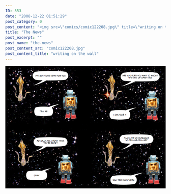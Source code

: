 ```yaml
---
ID: 553
date: "2008-12-22 01:51:29"
post_category: 0
post_content: "<img src=\"comics/comic122208.jpg\" title=\"writing on the wall\" />"
title: "The News"
post_excerpt: ""
post_name: "the-news"
post_content_src: "comic122208.jpg"
post_content_title: "writing on the wall"
---
```



[![writing on the wall](/comics-hi-res/comic122208.jpg)](/comics-hi-res/comic122208.jpg)
